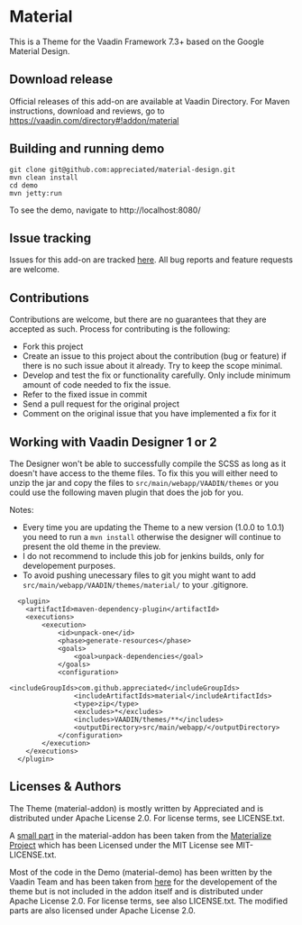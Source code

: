 # Material

This is a Theme for the Vaadin Framework 7.3+ based on the Google Material Design.

## Download release

Official releases of this add-on are available at Vaadin Directory. For Maven instructions, download and reviews, go to https://vaadin.com/directory#!addon/material

## Building and running demo

````
git clone git@github.com:appreciated/material-design.git
mvn clean install
cd demo
mvn jetty:run
````
To see the demo, navigate to http://localhost:8080/

## Issue tracking

Issues for this add-on are tracked [here](https://github.com/appreciated/material/issues). All bug reports and feature requests are welcome. 

## Contributions

Contributions are welcome, but there are no guarantees that they are accepted as such. Process for contributing is the following:
- Fork this project
- Create an issue to this project about the contribution (bug or feature) if there is no such issue about it already. Try to keep the scope minimal.
- Develop and test the fix or functionality carefully. Only include minimum amount of code needed to fix the issue.
- Refer to the fixed issue in commit
- Send a pull request for the original project
- Comment on the original issue that you have implemented a fix for it

## Working with Vaadin Designer 1 or 2

The Designer won't be able to successfully compile the SCSS as long as it doesn't have access to the theme files. 
To fix this you will either need to unzip the jar and copy the files to `src/main/webapp/VAADIN/themes` or you could use the following maven plugin that does the job for you.

Notes: 
- Every time you are updating the Theme to a new version (1.0.0 to 1.0.1) you need to run a `mvn install` otherwise the designer will continue to present the old theme in the preview. 
- I do not recommend to include this job for jenkins builds, only for developement purposes.
- To avoid pushing unecessary files to git you might want to add `src/main/webapp/VAADIN/themes/material/` to your .gitignore.
````
  <plugin>
    <artifactId>maven-dependency-plugin</artifactId>
    <executions>
        <execution>
            <id>unpack-one</id>
            <phase>generate-resources</phase>
            <goals>
                <goal>unpack-dependencies</goal>
            </goals>
            <configuration>
                <includeGroupIds>com.github.appreciated</includeGroupIds>
                <includeArtifactIds>material</includeArtifactIds>
                <type>zip</type>
                <excludes>*</excludes>
                <includes>VAADIN/themes/**</includes>
                <outputDirectory>src/main/webapp/</outputDirectory>
            </configuration>
        </execution>
    </executions>
  </plugin>
````

## Licenses & Authors

The Theme (material-addon) is mostly written by Appreciated and is distributed under Apache License 2.0. For license terms, see LICENSE.txt.

A [small part](https://github.com/appreciated/material/blob/master/material-addon/src/main/webapp/VAADIN/themes/material/materialize/globals.scss) in the material-addon has been taken from the [Materialize Project](https://github.com/Dogfalo/materialize) which has been Licensed under the MIT License see MIT-LICENSE.txt. 

Most of the code in the Demo (material-demo) has been written by the Vaadin Team and has been taken from [here](https://github.com/vaadin/framework/tree/master/uitest/src/main/java/com/vaadin/tests/themes/valo) for the developement of the theme but is not included in the addon itself and is distributed under Apache License 2.0. For license terms, see also LICENSE.txt. 
The modified parts are also licensed under Apache License 2.0.
